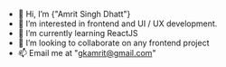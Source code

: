 - 👋 Hi, I’m {"Amrit Singh Dhatt"}
- 👀 I’m interested in frontend and UI / UX development.
- 🌱 I’m currently learning ReactJS
- 💞️ I’m looking to collaborate on any frontend project
- 📫 Email me at "gkamrit@gmail.com"
